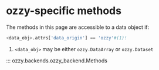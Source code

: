# ozzy-specific methods

The methods in this page are accessible to a data object if:

```python {.annotate}
<data_obj>.attrs['data_origin'] == 'ozzy'#(1)!
```

1.  `<data_obj>` may be either `ozzy.DataArray` or `ozzy.Dataset`

::: ozzy.backends.ozzy_backend.Methods